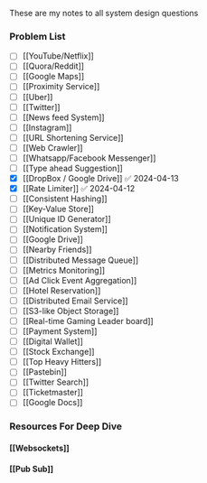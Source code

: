 These are my notes to all system design questions

### Problem List

- [ ] [[YouTube/Netflix]]
- [ ] [[Quora/Reddit]]
- [ ] [[Google Maps]]
- [ ] [[Proximity Service]]
- [ ] [[Uber]]
- [ ] [[Twitter]]
- [ ] [[News feed System]]
- [ ] [[Instagram]]
- [ ] [[URL Shortening Service]]
- [ ] [[Web Crawler]]
- [ ] [[Whatsapp/Facebook Messenger]]
- [ ] [[Type ahead Suggestion]]
- [x] [[DropBox / Google Drive]] ✅ 2024-04-13
- [x] [[Rate Limiter]] ✅ 2024-04-12
- [ ] [[Consistent Hashing]]
- [ ] [[Key-Value Store]]
- [ ] [[Unique ID Generator]]
- [ ] [[Notification System]]
- [ ] [[Google Drive]]
- [ ] [[Nearby Friends]]
- [ ] [[Distributed Message Queue]]
- [ ] [[Metrics Monitoring]]
- [ ] [[Ad Click Event Aggregation]]
- [ ] [[Hotel Reservation]]
- [ ] [[Distributed Email Service]]
- [ ] [[S3-like Object Storage]]
- [ ] [[Real-time Gaming Leader board]]
- [ ] [[Payment System]]
- [ ] [[Digital Wallet]]
- [ ] [[Stock Exchange]]
- [ ] [[Top Heavy Hitters]]
- [ ] [[Pastebin]]
- [ ] [[Twitter Search]]
- [ ] [[Ticketmaster]]
- [ ] [[Google Docs]]

### Resources For Deep Dive

#### [[Websockets]]
#### [[Pub Sub]]

